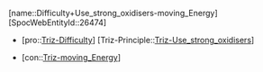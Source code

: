 ﻿---
type: TrizContradiction
aliases:
- Difficulty+Use_strong_oxidisers-moving_Energy
license: CC BY-SA 4.0
copyright: https://github.com/SpocWeb
IsDeleted: false
IsReadOnly: false
Confidential: public
tags: 
- Triz/Contradiction
---
[name::Difficulty+Use_strong_oxidisers-moving_Energy]
[SpocWebEntityId::26474]
+ [pro::[Triz-Difficulty](tech/Triz/Parameter/Triz-Difficulty.md)]
[Triz-Principle::[Triz-Use_strong_oxidisers](tech/Triz/Principle/Triz-Use_strong_oxidisers.md)]
- [con::[Triz-moving_Energy](tech/Triz/Parameter/Triz-moving_Energy.md)]

